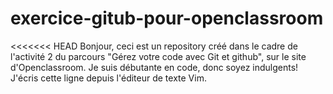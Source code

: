 # exercice-gitub-pour-openclassroom
<<<<<<< HEAD
Bonjour, ceci est un repository créé dans le cadre de l'activité 2 du parcours "Gérez votre code avec Git et github", sur le site d'Openclassroom. Je suis débutante en code, donc soyez indulgents! J'écris cette ligne depuis l'éditeur de texte Vim.
